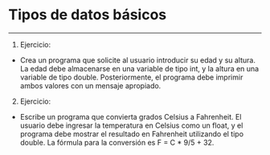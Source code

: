 #  Tipos de datos básicos
-------------------------------

1. Ejercicio:

* Crea un programa que solicite al usuario introducir su edad y su altura. La edad debe almacenarse en una variable de tipo int, y la altura en una
variable de tipo double. Posteriormente, el programa debe imprimir ambos valores con un mensaje apropiado.

2. Ejercicio:

* Escribe un programa que convierta grados Celsius a Fahrenheit. El usuario debe ingresar la temperatura en Celsius como un float, y el
programa debe mostrar el resultado en Fahrenheit utilizando el tipo double. La fórmula para la conversión es F = C * 9/5 + 32.